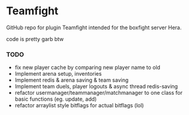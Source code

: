 # Teamfight

GitHub repo for plugin Teamfight intended for the boxfight server Hera.

code is pretty garb btw

### TODO

- fix new player cache by comparing new player name to old
- Implement arena setup, inventories
- Implement redis & arena saving & team saving
- Implement team duels, player logouts & async thread redis-saving
- refactor usermanager/teammanager/matchmanager to one class for basic functions (eg. update, add)
- refactor arraylist style bitflags for actual bitflags (lol)
